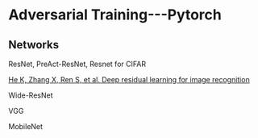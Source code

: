 # Adversarial Training---Pytorch

## Networks
ResNet, PreAct-ResNet, Resnet for CIFAR

[He K, Zhang X, Ren S, et al. Deep residual learning for image recognition](https://arxiv.org/abs/1512.03385)



Wide-ResNet

VGG

MobileNet

## 
